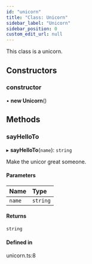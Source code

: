 ```yaml
---
id: "unicorn"
title: "Class: Unicorn"
sidebar_label: "Unicorn"
sidebar_position: 0
custom_edit_url: null
---
```


This class is a unicorn.

## Constructors

### constructor

• **new Unicorn**()

## Methods

### sayHelloTo

▸ **sayHelloTo**(`name`): `string`

Make the unicor great someone.

#### Parameters

| Name | Type |
| :------ | :------ |
| `name` | `string` |

#### Returns

`string`

#### Defined in

unicorn.ts:8
